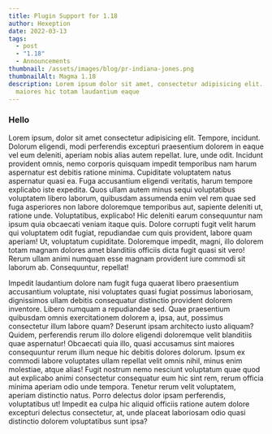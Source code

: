 ```yaml
---
title: Plugin Support for 1.18
author: Hexeption
date: 2022-03-13
tags:
  - post
  - "1.18"
  - Announcements
thumbnail: /assets/images/blog/pr-indiana-jones.png
thumbnailAlt: Magma 1.18
description: Lorem ipsum dolor sit amet, consectetur adipisicing elit. Corporis
  maiores hic totam laudantium eaque
---
```


### Hello

Lorem ipsum, dolor sit amet consectetur adipisicing elit. Tempore, incidunt. Dolorum eligendi, modi perferendis excepturi praesentium dolorem in eaque vel eum deleniti, aperiam nobis alias autem repellat. Iure, unde odit.
Incidunt provident omnis, nemo corporis quisquam impedit temporibus nam harum aspernatur est debitis ratione minima. Cupiditate voluptatem natus aspernatur quasi ea. Fuga accusantium eligendi veritatis, harum tempore explicabo iste expedita.
Quos ullam autem minus sequi voluptatibus voluptatem libero laborum, quibusdam assumenda enim vel rem quae sed fuga asperiores non labore doloremque temporibus aut, sapiente deleniti ut, ratione unde. Voluptatibus, explicabo!
Hic deleniti earum consequuntur nam ipsum quia obcaecati veniam itaque quis. Dolore corrupti fugit velit harum qui voluptatem odit fugiat, repudiandae cum quis provident, labore quam aperiam! Ut, voluptatum cupiditate.
Doloremque impedit, magni, illo dolorem totam magnam dolores amet blanditiis officiis dicta fugit quasi sit vero! Rerum ullam animi numquam esse magnam provident iure commodi sit laborum ab. Consequuntur, repellat!

Impedit laudantium dolore nam fugit fuga quaerat libero praesentium accusantium voluptate, nisi voluptates quasi fugiat possimus laboriosam, dignissimos ullam debitis consequatur distinctio provident dolorem inventore. Libero numquam a repudiandae sed.
Quae praesentium quibusdam omnis exercitationem dolorem a, ipsa, aut, possimus consectetur illum labore quam? Deserunt ipsam architecto iusto aliquam? Quidem, perferendis rerum illo dolore eligendi doloremque velit blanditiis quae aspernatur!
Obcaecati quia illo, quasi accusamus sint maiores consequuntur rerum illum neque hic debitis dolores dolorum. Ipsum ex commodi labore voluptates ullam repellat velit omnis nihil, minus enim molestiae, atque alias!
Fugit nostrum nemo nesciunt voluptatum quae quod aut explicabo animi consectetur consequatur eum hic sint rem, rerum officia minima aperiam odio unde tempora. Tenetur rerum velit voluptatem, aperiam distinctio natus.
Porro delectus dolor ipsam perferendis, voluptatibus ut! Impedit ea culpa hic aliquid officiis ratione autem dolore excepturi delectus consectetur, at, unde placeat laboriosam odio quasi distinctio dolorem voluptatibus sunt ipsa?